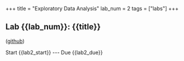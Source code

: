 +++
title = "Exploratory Data Analysis"
lab_num = 2
tags = ["labs"]
+++

## Lab {{lab_num}}: {{title}}
([github](https://github.com/PsuAstro497/lab2))

Start {{lab2_start}} ---
Due {{lab2_due}}  
